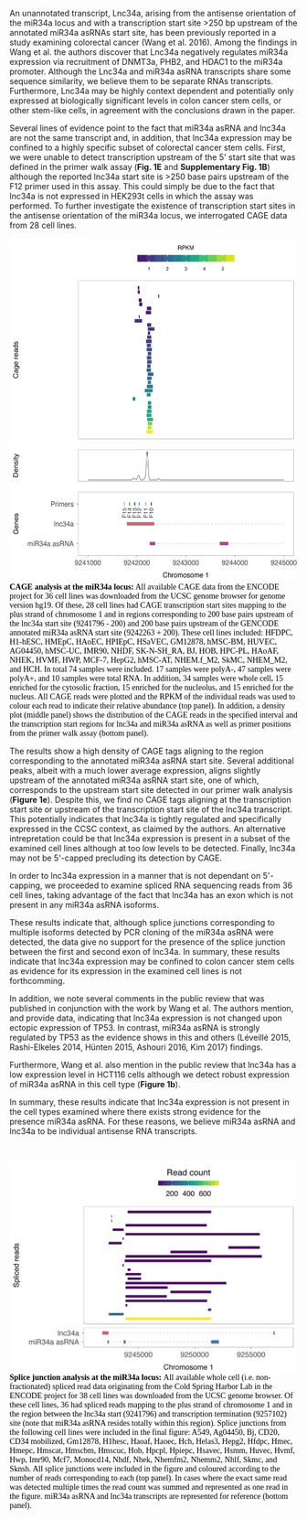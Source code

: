 <style> 
.caption { 
  color: Black; 
  font-family: "Times New Roman", Times, serif;
  font-size: 1.0em; 
}
</style>

An unannotated transcript, Lnc34a, arising from the antisense orientation of the miR34a locus and with a transcription start site >250 bp upstream of the annotated miR34a asRNAs start site, has been previously reported in a study examining colorectal cancer (Wang et al. 2016). Among the findings in Wang et al. the authors discover that Lnc34a negatively regulates miR34a expression via recruitment of DNMT3a, PHB2, and HDAC1 to the miR34a promoter. Although the Lnc34a and miR34a asRNA transcripts share some sequence similarity, we believe them to be separate RNAs transcripts. Furthermore, Lnc34a may be highly context dependent and potentially only expressed at biologically significant levels in colon cancer stem cells, or other stem-like cells, in agreement with the conclusions drawn in the paper.

Several lines of evidence point to the fact that miR34a asRNA and lnc34a are not the same transcript and, in addition, that lnc34a expression may be confined to a highly specific subset of colorectal cancer stem cells. First, we were unable to detect transcription upstream of the 5' start site that was defined in the primer walk assay (**Fig. 1E** and **Supplementary Fig. 1B**) although the reported lnc34a start site is >250 base pairs upstream of the F12 primer used in this assay. This could simply be due to the fact that lnc34a is not expressed in HEK293t cells in which the assay was performed. To further investigate the existence of transcription start sites in the antisense orientation of the miR34a locus, we interrogated CAGE data from 28 cell lines. 


<img src="https://github.com/GranderLab/miR34a_asRNA_project/raw/master/inst/lnc34a_cage/lnc34a_cage.png" height="600px" />

<div class="caption">
<strong>CAGE analysis at the miR34a locus:</strong> All available CAGE data from the ENCODE project for 36 cell lines was downloaded from the UCSC genome browser for genome version hg19. Of these, 28 cell lines had CAGE transcription start sites mapping to the plus strand of chromosome 1 and in regions corresponding to 200 base pairs upstream of the lnc34a start site (9241796 - 200) and 200 base pairs upstream of the GENCODE annotated miR34a asRNA start site (9242263 + 200). These cell lines included: HFDPC, H1-hESC, HMEpC, HAoEC, HPIEpC, HSaVEC, GM12878, hMSC-BM, HUVEC, AG04450, hMSC-UC, IMR90, NHDF, SK-N-SH_RA, BJ, HOB, HPC-PL, HAoAF, NHEK, HVMF, HWP, MCF-7, HepG2, hMSC-AT, NHEM.f_M2, SkMC, NHEM_M2, and HCH. In total 74 samples were included. 17 samples were polyA-, 47 samples were polyA+, and 10 samples were total RNA. In addition, 34 samples were whole cell, 15 enriched for the cytosolic fraction, 15 enriched for the nucleolus, and 15 enriched for the nucleus. All CAGE reads were plotted and the RPKM of the individual reads was used to colour each read to indicate their relative abundance (top panel). In addition, a density plot (middle panel) shows the distribution of the CAGE reads in the specified interval and the transcription start regions for lnc34a and miR34a asRNA as well as primer positions from the primer walk assay (bottom panel).
</div>

The results show a high density of CAGE tags aligning to the region corresponding to the annotated miR34a asRNA start site. Several additional peaks, albeit with a much lower average expression, aligns slightly upstream of the annotated miR34a asRNA start site, one of which, corresponds to the upstream start site detected in our primer walk analysis (**Figure 1e**). Despite this, we find no CAGE tags aligning at the transcription start site or upstream of the transcription start site of the lnc34a transcript. This potentially indicates that lnc34a is tightly regulated and specifically expressed in the CCSC context, as claimed by the authors. An alternative intrepretation could be that lnc34a expression is present in a subset of the examined cell lines although at too low levels to be detected. Finally, lnc34a may not be 5'-capped precluding its detection by CAGE.

In order to lnc34a expression in a manner that is not dependant on 5'-capping, we proceeded to examine spliced RNA sequencing reads from 36 cell lines, taking advantage of the fact that lnc34a has an exon which is not present in any miR34a asRNA isoforms. 

These results indicate that, although splice junctions corresponding to multiple isoforms detected by PCR cloning of the miR34a asRNA were detected, the data give no support for the presence of the splice junction between the first and second exon of lnc34a. In summary, these results indicate that lnc34a expression may be confined to colon cancer stem cells as evidence for its expression in the examined cell lines is not forthcomming.

In addition, we note several comments in the public review that was published in conjunction with the work by Wang et al. The authors mention, and provide data, indicating that lnc34a expression is not changed upon ectopic expression of TP53. In contrast, miR34a asRNA is strongly regulated by TP53 as the evidence shows in this and others (Léveillé 2015, Rashi-Elkeles 2014, Hünten 2015, Ashouri 2016, Kim 2017) findings.

Furthermore, Wang et al. also mention in the public review that lnc34a has a low expression level in HCT116 cells although we detect robust expression of miR34a asRNA in this cell type (**Figure 1b**).

In summary, these results indicate that lnc34a expression is not present in the cell types examined where there exists strong evidence for the presence miR34a asRNA. For these reasons, we believe miR34a asRNA and lnc34a to be individual antisense RNA transcripts.

<p style="page-break-after: always;">&nbsp;</p>

<img src="https://github.com/GranderLab/miR34a_asRNA_project/raw/master/inst/lnc34a_splice_jnc/lnc34a_splice_jnc.png" style="display: block; margin: auto;" />

<div class="caption">
<strong>Splice junction analysis at the miR34a locus: </strong>All available whole cell (i.e. non-fractionated) spliced read data originating from the Cold Spring Harbor Lab in the ENCODE  project for 38 cell lines was downloaded from the UCSC genome browser. Of these cell lines, 36 had spliced reads mapping to the plus strand of chromosome 1 and in the region between the lnc34a start (9241796) and transcription termination (9257102) site (note that miR34a asRNA resides totally within this region). Splice junctions from the following cell lines were included in the final figure: A549, Ag04450, Bj, CD20, CD34 mobilized, Gm12878, H1hesc, Haoaf, Haoec, Hch, Helas3, Hepg2, Hfdpc, Hmec, Hmepc, Hmscat, Hmscbm, Hmscuc, Hob, Hpcpl, Hpiepc, Hsavec, Hsmm, Huvec, Hvmf, Hwp, Imr90, Mcf7, Monocd14, Nhdf, Nhek, Nhemfm2, Nhemm2, Nhlf, Skmc, and Sknsh. All splice junctions were included in the figure and coloured according to the number of reads corresponding to each (top panel). In cases where the exact same read was detected multiple times the read count was summed and represented as one read in the figure. miR34a asRNA and lnc34a transcripts are represented for reference (bottom panel).
</div>


